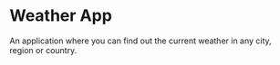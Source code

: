 # Weather App
An application where you can find out the current weather in any city, region or country.
